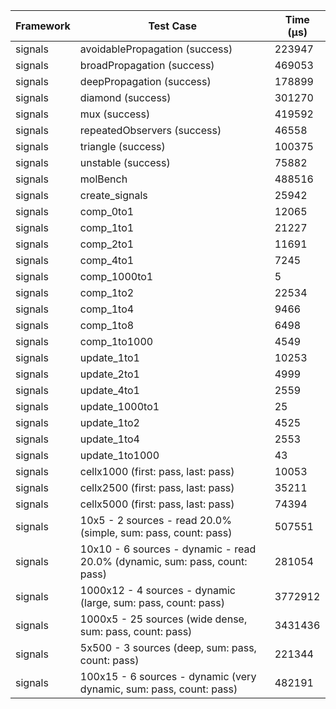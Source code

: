 | Framework | Test Case | Time (μs) |
| --- | --- | --- |
| signals | avoidablePropagation (success) | 223947 |
| signals | broadPropagation (success) | 469053 |
| signals | deepPropagation (success) | 178899 |
| signals | diamond (success) | 301270 |
| signals | mux (success) | 419592 |
| signals | repeatedObservers (success) | 46558 |
| signals | triangle (success) | 100375 |
| signals | unstable (success) | 75882 |
| signals | molBench | 488516 |
| signals | create_signals | 25942 |
| signals | comp_0to1 | 12065 |
| signals | comp_1to1 | 21227 |
| signals | comp_2to1 | 11691 |
| signals | comp_4to1 | 7245 |
| signals | comp_1000to1 | 5 |
| signals | comp_1to2 | 22534 |
| signals | comp_1to4 | 9466 |
| signals | comp_1to8 | 6498 |
| signals | comp_1to1000 | 4549 |
| signals | update_1to1 | 10253 |
| signals | update_2to1 | 4999 |
| signals | update_4to1 | 2559 |
| signals | update_1000to1 | 25 |
| signals | update_1to2 | 4525 |
| signals | update_1to4 | 2553 |
| signals | update_1to1000 | 43 |
| signals | cellx1000 (first: pass, last: pass) | 10053 |
| signals | cellx2500 (first: pass, last: pass) | 35211 |
| signals | cellx5000 (first: pass, last: pass) | 74394 |
| signals | 10x5 - 2 sources - read 20.0% (simple, sum: pass, count: pass) | 507551 |
| signals | 10x10 - 6 sources - dynamic - read 20.0% (dynamic, sum: pass, count: pass) | 281054 |
| signals | 1000x12 - 4 sources - dynamic (large, sum: pass, count: pass) | 3772912 |
| signals | 1000x5 - 25 sources (wide dense, sum: pass, count: pass) | 3431436 |
| signals | 5x500 - 3 sources (deep, sum: pass, count: pass) | 221344 |
| signals | 100x15 - 6 sources - dynamic (very dynamic, sum: pass, count: pass) | 482191 |
